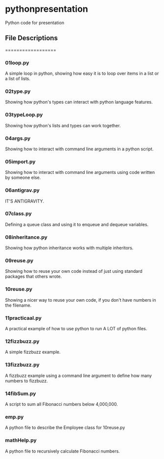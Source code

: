 pythonpresentation
==================

Python code for presentation

## File Descriptions
==================

### 01loop.py

A simple loop in python, showing how easy it is to loop over items in a list or a list of lists.

### 02type.py

Showing how python's types can interact with python language features.

### 03typeLoop.py

Showing how python's lists and types can work together.

### 04args.py

Showing how to interact with command line arguments in a python script.

### 05import.py

Showing how to interact with command line arguments using code written by someone else.

### 06antigrav.py

IT'S ANTIGRAVITY.

### 07class.py

Defining a queue class and using it to enqueue and dequeue variables.

### 08inheritance.py

Showing how python inheritance works with multiple inheritors.

### 09reuse.py

Showing how to reuse your own code instead of just using standard packages that others wrote.

### 10reuse.py

Showing a nicer way to reuse your own code, if you don't have numbers in the filename.

### 11practicaal.py

A practical example of how to use python to run A LOT of python files.

### 12fizzbuzz.py

A simple fizzbuzz example.

### 13fizzbuzz.py

A fizzbuzz example using a command line argument to define how many numbers to fizzbuzz.

### 14fibSum.py

A script to sum all Fibonacci numbers below 4,000,000.

### emp.py

A python file to describe the Employee class for 10reuse.py

### mathHelp.py

A python file to recursively calculate Fibonacci numbers.


